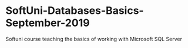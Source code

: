 # SoftUni-Databases-Basics-September-2019

Softuni course teaching the basics of working with Microsoft SQL Server
